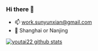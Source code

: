 ### Hi there 👋

<!--
**sunyunxian/sunyunxian** is a ✨ _special_ ✨ repository because its `README.md` (this file) appears on your GitHub profile.

Here are some ideas to get you started:

- 🔭 I’m currently working on ...
- 🌱 I’m currently learning ...
- 👯 I’m looking to collaborate on ...
- 🤔 I’m looking for help with ...
- 💬 Ask me about ...
- 📫 How to reach me: ...
- 😄 Pronouns: ...
- ⚡ Fun fact: ...
-->

- 📫 work.sunyunxian@gmail.com
- 📍  Shanghai or Nanjing

 [![youtai22 github stats](https://github-readme-stats.vercel.app/api?username=youtai22)](https://github.com/youtai22)
